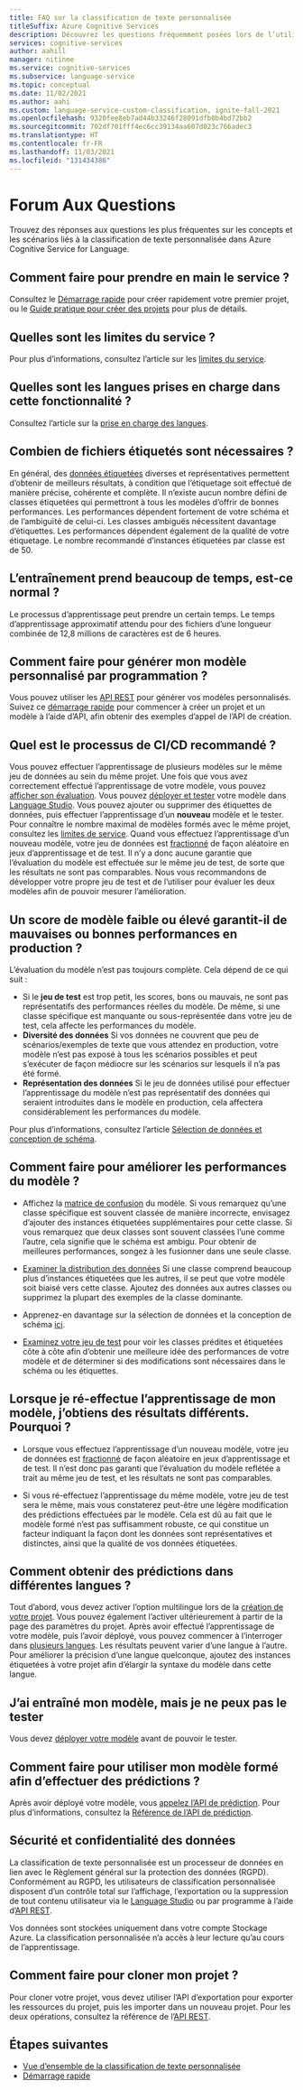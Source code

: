 ```yaml
---
title: FAQ sur la classification de texte personnalisée
titleSuffix: Azure Cognitive Services
description: Découvrez les questions fréquemment posées lors de l’utilisation de l’API de classification de texte personnalisée.
services: cognitive-services
author: aahill
manager: nitinme
ms.service: cognitive-services
ms.subservice: language-service
ms.topic: conceptual
ms.date: 11/02/2021
ms.author: aahi
ms.custom: language-service-custom-classification, ignite-fall-2021
ms.openlocfilehash: 9320fee8eb7ad44b33246f28091dfb0b4bd72bb2
ms.sourcegitcommit: 702df701fff4ec6cc39134aa607d023c766adec3
ms.translationtype: HT
ms.contentlocale: fr-FR
ms.lasthandoff: 11/03/2021
ms.locfileid: "131434386"
---
```

# <a name="frequently-asked-questions"></a>Forum Aux Questions

Trouvez des réponses aux questions les plus fréquentes sur les concepts et les scénarios liés à la classification de texte personnalisée dans Azure Cognitive Service for Language.

## <a name="how-do-i-get-started-with-the-service"></a>Comment faire pour prendre en main le service ?

Consultez le [Démarrage rapide](./quickstart.md) pour créer rapidement votre premier projet, ou le [Guide pratique pour créer des projets](how-to/create-project.md) pour plus de détails.

## <a name="what-are-the-service-limits"></a>Quelles sont les limites du service ?

Pour plus d’informations, consultez l’article sur les [limites du service](service-limits.md).

## <a name="which-languages-are-supported-in-this-feature"></a>Quelles sont les langues prises en charge dans cette fonctionnalité ?

Consultez l’article sur la [prise en charge des langues](./language-support.md).

## <a name="how-many-tagged-files-are-needed"></a>Combien de fichiers étiquetés sont nécessaires ?

En général, des [données étiquetées](how-to/tag-data.md) diverses et représentatives permettent d’obtenir de meilleurs résultats, à condition que l’étiquetage soit effectué de manière précise, cohérente et complète. Il n’existe aucun nombre défini de classes étiquetées qui permettront à tous les modèles d’offrir de bonnes performances. Les performances dépendent fortement de votre schéma et de l’ambiguïté de celui-ci. Les classes ambiguës nécessitent davantage d’étiquettes. Les performances dépendent également de la qualité de votre étiquetage. Le nombre recommandé d’instances étiquetées par classe est de 50. 

## <a name="training-is-taking-a-long-time-is-this-expected"></a>L’entraînement prend beaucoup de temps, est-ce normal ?

Le processus d’apprentissage peut prendre un certain temps. Le temps d’apprentissage approximatif attendu pour des fichiers d’une longueur combinée de 12,8 millions de caractères est de 6 heures.

## <a name="how-do-i-build-my-custom-model-programmatically"></a>Comment faire pour générer mon modèle personnalisé par programmation ?

Vous pouvez utiliser les [API REST](https://aka.ms/ct-authoring-swagger) pour générer vos modèles personnalisés. Suivez ce [démarrage rapide](quickstart.md?pivots=rest-api) pour commencer à créer un projet et un modèle à l’aide d’API, afin obtenir des exemples d’appel de l’API de création. 


## <a name="what-is-the-recommended-cicd-process"></a>Quel est le processus de CI/CD recommandé ?

Vous pouvez effectuer l’apprentissage de plusieurs modèles sur le même jeu de données au sein du même projet. Une fois que vous avez correctement effectué l’apprentissage de votre modèle, vous pouvez [afficher son évaluation](how-to/view-model-evaluation.md). Vous pouvez [déployer et tester](quickstart.md#deploy-your-model) votre modèle dans [Language Studio](https://aka.ms/languageStudio). Vous pouvez ajouter ou supprimer des étiquettes de données, puis effectuer l’apprentissage d’un **nouveau** modèle et le tester. Pour connaître le nombre maximal de modèles formés avec le même projet, consultez les [limites de service](service-limits.md). Quand vous effectuez l’apprentissage d’un nouveau modèle, votre jeu de données est [fractionné](how-to/train-model.md#data-splits) de façon aléatoire en jeux d’apprentissage et de test. Il n’y a donc aucune garantie que l’évaluation du modèle est effectuée sur le même jeu de test, de sorte que les résultats ne sont pas comparables. Nous vous recommandons de développer votre propre jeu de test et de l’utiliser pour évaluer les deux modèles afin de pouvoir mesurer l’amélioration.

## <a name="does-a-low-or-high-model-score-guarantee-bad-or-good-performance-in-production"></a>Un score de modèle faible ou élevé garantit-il de mauvaises ou bonnes performances en production ?

L’évaluation du modèle n’est pas toujours complète. Cela dépend de ce qui suit : 
* Si le **jeu de test** est trop petit, les scores, bons ou mauvais, ne sont pas représentatifs des performances réelles du modèle. De même, si une classe spécifique est manquante ou sous-représentée dans votre jeu de test, cela affecte les performances du modèle.
* **Diversité des données** Si vos données ne couvrent que peu de scénarios/exemples de texte que vous attendez en production, votre modèle n’est pas exposé à tous les scénarios possibles et peut s’exécuter de façon médiocre sur les scénarios sur lesquels il n’a pas été formé.
* **Représentation des données** Si le jeu de données utilisé pour effectuer l’apprentissage du modèle n’est pas représentatif des données qui seraient introduites dans le modèle en production, cela affectera considérablement les performances du modèle.

Pour plus d’informations, consultez l’article [Sélection de données et conception de schéma](how-to/design-schema.md).

## <a name="how-do-i-improve-model-performance"></a>Comment faire pour améliorer les performances du modèle ?

* Affichez la [matrice de confusion](how-to/view-model-evaluation.md) du modèle. Si vous remarquez qu’une classe spécifique est souvent classée de manière incorrecte, envisagez d’ajouter des instances étiquetées supplémentaires pour cette classe. Si vous remarquez que deux classes sont souvent classées l’une comme l’autre, cela signifie que le schéma est ambigu. Pour obtenir de meilleures performances, songez à les fusionner dans une seule classe.

*  [Examiner la distribution des données](how-to/improve-model.md#examine-data-distribution-from-language-studio) Si une classe comprend beaucoup plus d’instances étiquetées que les autres, il se peut que votre modèle soit biaisé vers cette classe. Ajoutez des données aux autres classes ou supprimez la plupart des exemples de la classe dominante. 

* Apprenez-en davantage sur la sélection de données et la conception de schéma [ici](how-to/design-schema.md).

* [Examinez votre jeu de test](how-to/improve-model.md) pour voir les classes prédites et étiquetées côte à côte afin d’obtenir une meilleure idée des performances de votre modèle et de déterminer si des modifications sont nécessaires dans le schéma ou les étiquettes.

## <a name="when-i-retrain-my-model-i-get-different-results-why-is-this"></a>Lorsque je ré-effectue l’apprentissage de mon modèle, j’obtiens des résultats différents. Pourquoi ?

* Lorsque vous effectuez l’apprentissage d’un nouveau modèle, votre jeu de données est [fractionné](how-to/train-model.md#data-splits) de façon aléatoire en jeux d’apprentissage et de test. Il n’est donc pas garanti que l’évaluation du modèle reflétée a trait au même jeu de test, et les résultats ne sont pas comparables.

* Si vous ré-effectuez l’apprentissage du même modèle, votre jeu de test sera le même, mais vous constaterez peut-être une légère modification des prédictions effectuées par le modèle. Cela est dû au fait que le modèle formé n’est pas suffisamment robuste, ce qui constitue un facteur indiquant la façon dont les données sont représentatives et distinctes, ainsi que la qualité de vos données étiquetées. 

## <a name="how-do-i-get-predictions-in-different-languages"></a>Comment obtenir des prédictions dans différentes langues ?

Tout d’abord, vous devez activer l’option multilingue lors de la [création de votre projet](how-to/create-project.md). Vous pouvez également l’activer ultérieurement à partir de la page des paramètres du projet. Après avoir effectué l’apprentissage de votre modèle, puis l’avoir déployé, vous pouvez commencer à l’interroger dans [plusieurs langues](language-support.md#multiple-language-support). Les résultats peuvent varier d’une langue à l’autre. Pour améliorer la précision d’une langue quelconque, ajoutez des instances étiquetées à votre projet afin d’élargir la syntaxe du modèle dans cette langue.

## <a name="i-trained-my-model-but-i-cant-test-it"></a>J’ai entraîné mon modèle, mais je ne peux pas le tester

Vous devez [déployer votre modèle](quickstart.md#deploy-your-model) avant de pouvoir le tester. 

## <a name="how-do-i-use-my-trained-model-to-make-predictions"></a>Comment faire pour utiliser mon modèle formé afin d’effectuer des prédictions ?

Après avoir déployé votre modèle, vous [appelez l’API de prédiction](how-to/call-api.md). Pour plus d’informations, consultez la [Référence de l’API de prédiction](https://aka.ms/ct-runtime-swagger).

## <a name="data-privacy-and-security"></a>Sécurité et confidentialité des données

La classification de texte personnalisée est un processeur de données en lien avec le Règlement général sur la protection des données (RGPD). Conformément au RGPD, les utilisateurs de classification personnalisée disposent d’un contrôle total sur l’affichage, l’exportation ou la suppression de tout contenu utilisateur via le [Language Studio](https://aka.ms/languageStudio) ou par programme à l’aide d’[API REST](https://aka.ms/ct-authoring-swagger).

Vos données sont stockées uniquement dans votre compte Stockage Azure. La classification personnalisée n’a accès à leur lecture qu’au cours de l’apprentissage.

## <a name="how-to-clone-my-project"></a>Comment faire pour cloner mon projet ?

Pour cloner votre projet, vous devez utiliser l’API d’exportation pour exporter les ressources du projet, puis les importer dans un nouveau projet. Pour les deux opérations, consultez la référence de l’[API REST](https://aka.ms/ct-authoring-swagger).

## <a name="next-steps"></a>Étapes suivantes

* [Vue d’ensemble de la classification de texte personnalisée](overview.md)
* [Démarrage rapide](quickstart.md)

